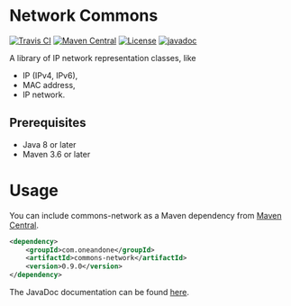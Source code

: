 Network Commons
============
[![Travis CI](https://travis-ci.org/1and1/commons-network.svg?branch=master)](https://travis-ci.org/1and1/commons-network)
[![Maven Central](https://maven-badges.herokuapp.com/maven-central/com.oneandone/commons-network/badge.svg)](https://maven-badges.herokuapp.com/maven-central/com.oneandone/commons-network)
[![License](https://img.shields.io/badge/License-Apache%202.0-blue.svg)](https://opensource.org/licenses/Apache-2.0)
[![javadoc](https://javadoc.io/badge2/com.oneandone/commons-network/javadoc.svg)](https://javadoc.io/doc/com.oneandone/commons-network)

A library of IP network representation classes, like
* IP (IPv4, IPv6),
* MAC address,
* IP network.

## Prerequisites

* Java 8 or later
* Maven 3.6 or later
 
Usage
============
You can include commons-network as a Maven dependency from [Maven Central](https://mvnrepository.com/artifact/com.oneandone/commons-network).

```xml
<dependency>
    <groupId>com.oneandone</groupId>
    <artifactId>commons-network</artifactId>
    <version>0.9.0</version>
</dependency>
```
The JavaDoc documentation can be found [here](http://api.sfuhrm.de/commons-network/com/ionos/network/commons/package-summary.html).
